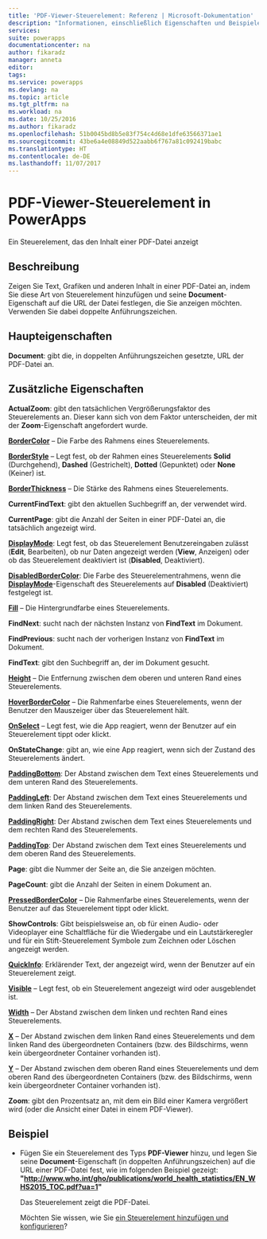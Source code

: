 ```yaml
---
title: 'PDF-Viewer-Steuerelement: Referenz | Microsoft-Dokumentation'
description: "Informationen, einschließlich Eigenschaften und Beispiele, zum PDF-Viewer-Steuerelement"
services: 
suite: powerapps
documentationcenter: na
author: fikaradz
manager: anneta
editor: 
tags: 
ms.service: powerapps
ms.devlang: na
ms.topic: article
ms.tgt_pltfrm: na
ms.workload: na
ms.date: 10/25/2016
ms.author: fikaradz
ms.openlocfilehash: 51b0045bd8b5e83f754c4d68e1dfe63566371ae1
ms.sourcegitcommit: 43be6a4e08849d522aabb6f767a81c092419babc
ms.translationtype: HT
ms.contentlocale: de-DE
ms.lasthandoff: 11/07/2017
---
```

# <a name="pdf-viewer-control-in-powerapps"></a>PDF-Viewer-Steuerelement in PowerApps
Ein Steuerelement, das den Inhalt einer PDF-Datei anzeigt

## <a name="description"></a>Beschreibung
Zeigen Sie Text, Grafiken und anderen Inhalt in einer PDF-Datei an, indem Sie diese Art von Steuerelement hinzufügen und seine **Document**-Eigenschaft auf die URL der Datei festlegen, die Sie anzeigen möchten. Verwenden Sie dabei doppelte Anführungszeichen.

## <a name="key-properties"></a>Haupteigenschaften
**Document**: gibt die, in doppelten Anführungszeichen gesetzte, URL der PDF-Datei an.

## <a name="additional-properties"></a>Zusätzliche Eigenschaften
**ActualZoom**: gibt den tatsächlichen Vergrößerungsfaktor des Steuerelements an. Dieser kann sich von dem Faktor unterscheiden, der mit der **Zoom**-Eigenschaft angefordert wurde.

**[BorderColor](properties-color-border.md)** – Die Farbe des Rahmens eines Steuerelements.

**[BorderStyle](properties-color-border.md)** – Legt fest, ob der Rahmen eines Steuerelements **Solid** (Durchgehend), **Dashed** (Gestrichelt), **Dotted** (Gepunktet) oder **None** (Keiner) ist.

**[BorderThickness](properties-color-border.md)** – Die Stärke des Rahmens eines Steuerelements.

**CurrentFindText**: gibt den aktuellen Suchbegriff an, der verwendet wird.

**CurrentPage**: gibt die Anzahl der Seiten in einer PDF-Datei an, die tatsächlich angezeigt wird.

**[DisplayMode](properties-core.md)**: Legt fest, ob das Steuerelement Benutzereingaben zulässt (**Edit**, Bearbeiten), ob nur Daten angezeigt werden (**View**, Anzeigen) oder ob das Steuerelement deaktiviert ist (**Disabled**, Deaktiviert).

**[DisabledBorderColor](properties-color-border.md)**: Die Farbe des Steuerelementrahmens, wenn die **[DisplayMode](properties-core.md)**-Eigenschaft des Steuerelements auf **Disabled** (Deaktiviert) festgelegt ist.

**[Fill](properties-color-border.md)** – Die Hintergrundfarbe eines Steuerelements.

**FindNext**: sucht nach der nächsten Instanz von **FindText** im Dokument.

**FindPrevious**: sucht nach der vorherigen Instanz von **FindText** im Dokument.

**FindText**: gibt den Suchbegriff an, der im Dokument gesucht.

**[Height](properties-size-location.md)** – Die Entfernung zwischen dem oberen und unteren Rand eines Steuerelements.

**[HoverBorderColor](properties-color-border.md)** – Die Rahmenfarbe eines Steuerelements, wenn der Benutzer den Mauszeiger über das Steuerelement hält.

**[OnSelect](properties-core.md)** – Legt fest, wie die App reagiert, wenn der Benutzer auf ein Steuerelement tippt oder klickt.

**OnStateChange**: gibt an, wie eine App reagiert, wenn sich der Zustand des Steuerelements ändert.

**[PaddingBottom](properties-size-location.md)**: Der Abstand zwischen dem Text eines Steuerelements und dem unteren Rand des Steuerelements.

**[PaddingLeft](properties-size-location.md)**: Der Abstand zwischen dem Text eines Steuerelements und dem linken Rand des Steuerelements.

**[PaddingRight](properties-size-location.md)**: Der Abstand zwischen dem Text eines Steuerelements und dem rechten Rand des Steuerelements.

**[PaddingTop](properties-size-location.md)**: Der Abstand zwischen dem Text eines Steuerelements und dem oberen Rand des Steuerelements.

**Page**: gibt die Nummer der Seite an, die Sie anzeigen möchten.

**PageCount**: gibt die Anzahl der Seiten in einem Dokument an.

**[PressedBorderColor](properties-color-border.md)** – Die Rahmenfarbe eines Steuerelements, wenn der Benutzer auf das Steuerelement tippt oder klickt.

**ShowControls**: Gibt beispielsweise an, ob für einen Audio- oder Videoplayer eine Schaltfläche für die Wiedergabe und ein Lautstärkeregler und für ein Stift-Steuerelement Symbole zum Zeichnen oder Löschen angezeigt werden.

**[QuickInfo](properties-core.md)**: Erklärender Text, der angezeigt wird, wenn der Benutzer auf ein Steuerelement zeigt.

**[Visible](properties-core.md)** – Legt fest, ob ein Steuerelement angezeigt wird oder ausgeblendet ist.

**[Width](properties-size-location.md)** – Der Abstand zwischen dem linken und rechten Rand eines Steuerelements.

**[X](properties-size-location.md)** – Der Abstand zwischen dem linken Rand eines Steuerelements und dem linken Rand des übergeordneten Containers (bzw. des Bildschirms, wenn kein übergeordneter Container vorhanden ist).

**[Y](properties-size-location.md)** – Der Abstand zwischen dem oberen Rand eines Steuerelements und dem oberen Rand des übergeordneten Containers (bzw. des Bildschirms, wenn kein übergeordneter Container vorhanden ist).

**Zoom**: gibt den Prozentsatz an, mit dem ein Bild einer Kamera vergrößert wird (oder die Ansicht einer Datei in einem PDF-Viewer).

## <a name="example"></a>Beispiel
* Fügen Sie ein Steuerelement des Typs **PDF-Viewer** hinzu, und legen Sie seine **Document**-Eigenschaft (in doppelten Anführungszeichen) auf die URL einer PDF-Datei fest, wie im folgenden Beispiel gezeigt:<br>
  **"http://www.who.int/gho/publications/world_health_statistics/EN_WHS2015_TOC.pdf?ua=1"**
  
    Das Steuerelement zeigt die PDF-Datei.
  
    Möchten Sie wissen, wie Sie [ein Steuerelement hinzufügen und konfigurieren](../add-configure-controls.md)?

